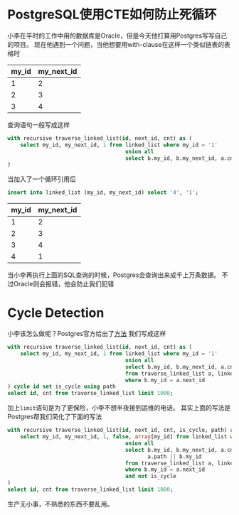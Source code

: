 # PostgreSQL使用CTE如何防止死循环

小李在平时的工作中用的数据库是Oracle，但是今天他打算用Postgres写写自己的项目。
现在他遇到一个问题，当他想要用with-clause在这样一个类似链表的表格时

|my_id | my_next_id |
|------|------------|
| 1 | 2 |
| 2 | 3 |
| 3 | 4 |

查询语句一般写成这样

```sql
with recursive traverse_linked_list(id, next_id, cnt) as (
    select my_id, my_next_id, 1 from linked_list where my_id = '1'
                                     union all
                                     select b.my_id, b.my_next_id, a.cnt + 1 from traverse_linked_list a, linked_list b where b.my_id = a.next_id
)
```

当加入了一个循环引用后

```sql
insert into linked_list (my_id, my_next_id) select '4', '1';
```

|my_id | my_next_id |
|-|-|
| 1 | 2 |
| 2 | 3 |
| 3 | 4 |
| 4 | 1 |

当小李再执行上面的SQL查询的时候，Postgres会查询出来成千上万条数据。
不过Oracle则会报错，他会防止我们犯错

# Cycle Detection

小李该怎么做呢？Postgres官方给出了[方法](https://www.postgresql.org/docs/current/queries-with.html)
我们写成这样

```sql
with recursive traverse_linked_list(id, next_id, cnt) as (
    select my_id, my_next_id, 1 from linked_list where my_id = '1'
                                     union all
                                     select b.my_id, b.my_next_id, a.cnt + 1
                                     from traverse_linked_list a, linked_list b
                                     where b.my_id = a.next_id
) cycle id set is_cycle using path
select id, cnt from traverse_linked_list limit 1000;
```

加上`limit`语句是为了更保险，小李不想半夜接到运维的电话。
其实上面的写法是Postgres帮我们简化了下面的写法

```sql
with recursive traverse_linked_list(id, next_id, cnt, is_cycle, path) as (
    select my_id, my_next_id, 1, false, array[my_id] from linked_list where my_id = '1'
                                     union all
                                     select b.my_id, b.my_next_id, a.cnt + 1, my_id=any(path),
                                            a.path || b.my_id
                                     from traverse_linked_list a, linked_list b
                                     where b.my_id = a.next_id
                                     and not is_cycle
)
select id, cnt from traverse_linked_list limit 1000;
```

生产无小事，不熟悉的东西不要乱用。
